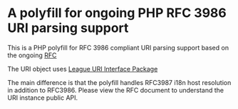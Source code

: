 # A polyfill for ongoing PHP RFC 3986 URI parsing support

This is a PHP polyfill for RFC 3986 compliant URI parsing support based on the
ongoing [RFC](https://wiki.php.net/rfc/url_parsing_api)

The URI object uses [League URI Interface Package](https://github.com/thephpleague/uri-interfaces)

The main difference is that the polyfill handles RFC3987 i18n host resolution in addition to RFC3986.
Please view the RFC document to understand the URI instance public API.
